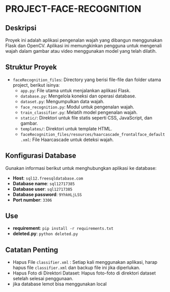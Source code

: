 # PROJECT-FACE-RECOGNITION

## Deskripsi
Proyek ini adalah aplikasi pengenalan wajah yang dibangun menggunakan Flask dan OpenCV. Aplikasi ini memungkinkan pengguna untuk mengenali wajah dalam gambar atau video menggunakan model yang telah dilatih.

## Struktur Proyek


- `faceRecognition_files`: Directory yang berisi file-file dan folder utama project, berikut isinya:
  - `app.py`: File utama untuk menjalankan aplikasi Flask.
  - `database.py`: Mengelola koneksi dan operasi database.
  - `dataset.py`: Mengumpulkan data wajah.
  - `face_recognition.py`: Modul untuk pengenalan wajah.
  - `train_classifier.py`: Melatih model pengenalan wajah.
  - `static/`: Direktori untuk file statis seperti CSS, JavaScript, dan gambar.
  - `templates/`: Direktori untuk template HTML.
  - `faceRecognition_files/resources/haarcascade_frontalface_default.xml`: File Haarcascade untuk deteksi wajah.


## Konfigurasi Database
Gunakan informasi berikut untuk menghubungkan aplikasi ke database:
- **Host**: `sql12.freesqldatabase.com`
- **Database name**: `sql12717385`
- **Database user**: `sql12717385`
- **Database password**: `9YhkHLjLSS`
- **Port number**: `3306`

## Use
- **requirement**: `pip install -r requirements.txt`
- **deleted.py**: `python deleted.py`
  
## Catatan Penting
- Hapus File `classifier.xml` : Setiap kali menggunakan aplikasi, harap hapus file `classifier.xml` dan backup file ini jika diperlukan.
- Hapus Foto di Direktori Dataset: Hapus foto-foto di direktori dataset setelah selesai penggunaan.
- jika database lemot bisa menggunakan local
